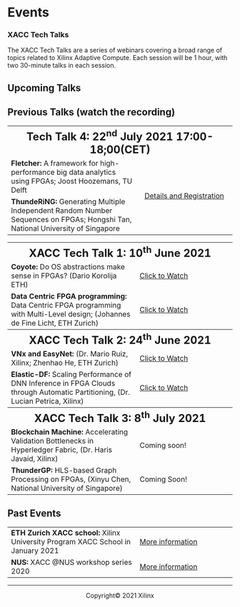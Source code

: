 

# Events

### XACC Tech Talks

The XACC Tech Talks are a series of webinars covering a broad range of topics related to Xilinx Adaptive Compute. Each session will be 1 hour, with two 30-minute talks in each session. 



## Upcoming Talks

<table>
    <tr>
        <th style="text-align:center; background:transparent"; colspan="2">
            <font size="+2">
                <strong>Tech Talk 4: 22<sup>nd</sup> July 2021 17:00-18;00(CET)</strong>
            </font>
        </th>
    </tr>
    <tr>
        <td style="background:transparent">
            <strong>Fletcher:</strong> A framework for high-performance big data analytics using FPGAs;  Joost Hoozemans, TU Delft  
        </td>
        <td style="text-align:center; background transparent"; rowspan="2"; width="200">
            <a href="(./xacc_tech_talks.html#xacc-tech-talk-4)">Details and Registration</a>
        </td>
    </tr>
    <tr>
        <td>
            <strong>ThundeRiNG:</strong> Generating Multiple Independent Random Number Sequences on FPGAs; Hongshi Tan, National  University of Singapore
        </td>
    </tr>




## Previous Talks (watch the recording)

<table width="100%">
	<tr>
        <th style="text-align: center; background: transparent"; colspan="2">
            <font size="+2">
                <strong>XACC Tech Talk 1: 10<sup>th</sup> June 2021</strong>
            </font>
        </th>
    </tr>
    <tr>
        <td style="background: transparent;">
            <strong>Coyote:</strong> Do OS abstractions make sense in FPGAs? (Dario Korolija ETH)
        </td>
        <td width="200"><a href= "https://youtu.be/un7wck0IkGs?t=88">Click to Watch</a></td>
    </tr>
    </tr>
    <tr>
        <td style="background: transparent;">
            <strong>Data Centric FPGA programming:</strong> Data Centric FPGA programming with Multi-Level design; (Johannes de Fine Licht, ETH Zurich)
        </td>
        <td><a href= "https://youtu.be/un7wck0IkGs?t=1743">Click to Watch</a></td>
    </tr>
	<tr>
		<th style="text-align: center; background: transparent"; colspan="2">
    		<font size="+2">
        		<strong>XACC Tech Talk 2: 24<sup>th</sup> June 2021</strong>
    		</font>
		</th>
	</tr>
	<tr>
		<td style="background: transparent;">
    		<strong>VNx and EasyNet:</strong> (Dr. Mario Ruiz, Xilinx; Zhenhao He, ETH Zurich)
		</td>
		<td><a href="https://www.youtube.com/watch?v=P93WlrBVxoM&t=120s">Click to Watch</a></td>
	</tr>
	</tr>
	<tr>
		<td style="background: transparent;">
    		<strong>Elastic-DF:</strong> Scaling Performance of DNN Inference in FPGA Clouds through Automatic Partitioning, (Dr. Lucian Petrica, Xilinx)
		</td>
		<td><a href="https://www.youtube.com/watch?v=P93WlrBVxoM&t=1851s">Click to Watch</a></td>
	</tr>
	<tr>
    	<th style="text-align: center; background: transparent"; colspan="2">
        	<font size="+2">
            	<strong>XACC Tech Talk 3: 8<sup>th</sup> July 2021</strong>
        	</font>
    	</th>
	</tr>
	<tr>
    	<td style="background: transparent;">
        	<strong>Blockchain Machine:</strong> Accelerating Validation Bottlenecks in Hyperledger Fabric, (Dr. Haris Javaid, Xilinx)
    	</td>
    	<td><a href=""></a>Coming soon!</td>
	</tr>
	</tr>
	<tr>
    	<td style="background: transparent;">
        	<strong>ThunderGP:</strong> HLS-based Graph Processing on FPGAs, (Xinyu Chen, National University of Singapore)
    	</td>
    	<td><a href=""></a>Coming Soon!</td>
	</tr>
</table>




## Past Events

<table>
    <tr>
        <td><strong>ETH Zurich XACC school: </strong>Xilinx University Program XACC School in January 2021</td>
        <td width="200"><a href="(xup_ethxacc_school_2021.md)">More information</a></td>
    </tr>
    <tr>
        <td><strong>NUS: </strong>XACC @NUS workshop series 2020</td>
        <td><a href="(https://xaccnus.github.io/)">More information</a></td>
    </tr>
</table>



---------------------------------------

<p align="center">Copyright&copy; 2021 Xilinx</p>
